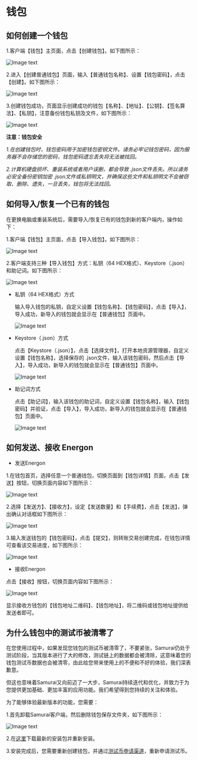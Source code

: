 # 钱包

## <a name="create_wallet"></a>如何创建一个钱包

1.客户端【钱包】主页面，点击【创建钱包】。如下图所示：

![Image text](./platon-samurai/image/Classic_wallet_creation-cn.png)

2.进入【创建普通钱包】页面，输入【普通钱包名称】、设置【钱包密码】，点击【创建】。如下图所示：

![Image text](./platon-samurai/image/Wallet_info_input-cn.png)

3.创建钱包成功，页面显示创建成功的钱包【名称】、【地址】、【公钥】、【签名算法】、【私钥】，注意备份钱包私钥及文件，如下图所示：

![Image text](./platon-samurai/image/Wallet_success-cn.png)

**注意：钱包安全**

*1.在创建钱包时，钱包密码用于加密钱包密钥文件。请务必牢记钱包密码，因为服务器不会存储您的密码，钱包密码遗忘丢失将无法被找回。*

*2.计算机硬盘损坏、重装系统或者用户误删，都会导致 .json文件丢失。所以请务必安全备份密钥加密 .json文件或私钥明文，并确保这些文件和私钥明文不会被窃取、删除、遗失，一旦丢失，钱包将无法找回。*


## <a name="import_wallet"></a>如何导入/恢复一个已有的钱包

在更换电脑或重装系统后，需要导入/恢复已有的钱包到新的客户端内，操作如下：

1.客户端【钱包】主页面，点击【导入钱包】。如下图所示：

![Image text](./platon-samurai/image/Wallet_importation-cn.png)

2.客户端支持三种【导入钱包】方式：私钥（64 HEX格式）、Keystore（.json）和助记词。如下图所示：

![Image text](./platon-samurai/image/Three_type_importation-cn.png)

- 私钥（64 HEX格式）方式

  输入导入钱包的私钥，自定义设置【钱包名称】、【钱包密码】，点击【导入】，导入成功，新导入的钱包就会显示在【普通钱包】页面中。

  ![Image text](./platon-samurai/image/Private_key_HEX-cn.png)

- Keystore（.json）方式

  点击【Keystore（.json）】，点击【选择文件】，打开本地资源管理器，自定义设置【钱包名称】，选择保存的 .json文件，输入该钱包密码，然后点击【导入】，导入成功，新导入的钱包就会显示在【普通钱包】页面中。

  ![Image text](./platon-samurai/image/Private_key_keystore-cn.png)

- 助记词方式

  点击【助记词】，输入该钱包的助记词，自定义设置【钱包名称】，输入【钱包密码】并验证，点击【导入】，导入成功，新导入的钱包就会显示在【普通钱包】页面中。

  ![Image text](./platon-samurai/image/Private_key_Mnemonic_phrase-cn.png)


## <a name="send_recv_energon"></a>如何发送、接收 Energon

- 发送Energon

1.在钱包首页，选择任意一个普通钱包，切换页面到【钱包详情】页面，点击【发送】按钮，切换页面内容如下图所示：

![Image text](./platon-samurai/image/Send_wallet-cn.png)

2.选择【发送方】、【接收方】，设定【发送数量】和【手续费】，点击【发送】，弹出确认对话框如下图所示：

![Image text](./platon-samurai/image/Send_confirm-wallet-cn.png)

3.输入发送钱包的【钱包密码】，点击【提交】，则转账交易创建完成，在钱包详情可查看该交易进度，如下图所示：

![Image text](./platon-samurai/image/Wallet_detail_transactions-cn.png)

- 接收Energon

点击【接收】按钮，切换页面内容如下图所示：

![Image text](./platon-samurai/image/QR_code-cn.png)

显示接收方钱包的【钱包地址二维码】、【钱包地址】，将二维码或钱包地址提供给发送者即可。

## <a name="why_is_zero"></a>为什么钱包中的测试币被清零了

在您使用过程中，如果发现您钱包的测试币被清零了，不要紧张，Samurai仍处于测试阶段，当其版本进行了大的修改，测试链上的数据都会被清除，这意味着您的钱包测试币数据也会被清零，由此给您带来使用上的不便和不好的体验，我们深表歉意。

但这也意味着Samurai又向前迈了一大步，Samurai持续迭代和优化，并致力于为您提供更加基础、更加丰富的应用功能。我们希望得到您持续的关注和体验。

为了能够体验最新版本的功能，您需要：

1.首先卸载Samurai客户端，然后删除钱包保存文件夹，如下图所示： 

![Image text](./platon-samurai/image/Keystore_address-cn.png)

2.在[这里](https://download.platon.network/0.3/samurai-windows-x86_64-0.3.0.zip)下载最新的安装包并重新安装。

3.安装完成后，您需要重新创建钱包，并通过[测试币申请渠道](https://developer.platon.network/#/)，重新申请测试币。




